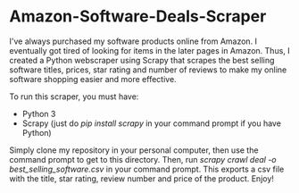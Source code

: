 # Amazon-Software-Deals-Scraper

I've always purchased my software products online from Amazon. I eventually got tired of looking for items in the later pages in Amazon.
Thus, I created a Python webscraper using Scrapy that scrapes the best selling software titles, prices, star rating and number of reviews
to make my online software shopping easier and more effective.

To run this scraper, you must have:
- Python 3
- Scrapy (just do *pip install scrapy* in your command prompt if you have Python)

Simply clone my repository in your personal computer, then use the command prompt to get to this directory. Then, run 
*scrapy crawl deal -o best_selling_software.csv* in your command prompt. This exports a csv file with the title, star rating, review number and price of the product.
Enjoy!
